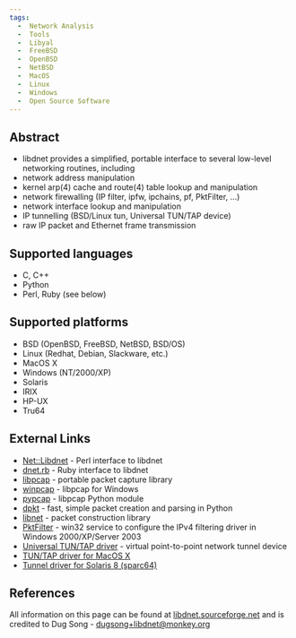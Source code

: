 ```yaml
---
tags:
  -  Network Analysis
  -  Tools
  -  Libyal
  -  FreeBSD
  -  OpenBSD
  -  NetBSD
  -  MacOS
  -  Linux
  -  Windows
  -  Open Source Software
---
```

## Abstract

- libdnet provides a simplified, portable interface to several low-level
  networking routines, including
- network address manipulation
- kernel arp(4) cache and route(4) table lookup and manipulation
- network firewalling (IP filter, ipfw, ipchains, pf, PktFilter, ...)
- network interface lookup and manipulation
- IP tunnelling (BSD/Linux tun, Universal TUN/TAP device)
- raw IP packet and Ethernet frame transmission

## Supported languages

- C, C++
- Python
- Perl, Ruby (see below)

## Supported platforms

- BSD (OpenBSD, FreeBSD, NetBSD, BSD/OS)
- Linux (Redhat, Debian, Slackware, etc.)
- MacOS X
- Windows (NT/2000/XP)
- Solaris
- IRIX
- HP-UX
- Tru64

## External Links

- [Net::Libdnet](https://metacpan.org/release/VMAN/Net-Libdnet-0.01) - Perl
  interface to libdnet
- [dnet.rb](http://www.shmoo.com/~bmc/software/ruby/ruby-dnet/) - Ruby
  interface to libdnet
- [libpcap](https://www.tcpdump.org/) - portable packet capture library
- [winpcap](http://winpcap.polito.it/) - libpcap for Windows
- [pypcap](http://monkey.org/~dugsong/pypcap/) - libpcap Python module
- [dpkt](https://github.com/kbandla/dpkt) - fast, simple packet
  creation and parsing in Python
- [libnet](http://www.packetfactory.net/projects/libnet/) - packet
  construction library
- [PktFilter](https://www.hsc.fr/securite-internet/) -
  win32 service to configure the IPv4 filtering driver in Windows
  2000/XP/Server 2003
- [Universal TUN/TAP driver](https://vtun.sourceforge.net/tun/) - virtual
  point-to-point network tunnel device
- [TUN/TAP driver for MacOS
  X](http://www-user.rhrk.uni-kl.de/~nissler/tuntap/)
- [Tunnel driver for Solaris 8
  (sparc64)](https://libdnet.sourceforge.net/tun-1.1-sol80.sparc64.gz)

## References

All information on this page can be found at
[libdnet.sourceforge.net](https://libdnet.sourceforge.net/) and is
credited to Dug Song - dugsong+libdnet@monkey.org